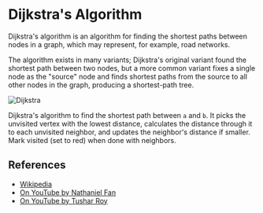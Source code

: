 # Dijkstra's Algorithm

Dijkstra's algorithm is an algorithm for finding the shortest 
paths between nodes in a graph, which may represent, for example, 
road networks. 

The algorithm exists in many variants; Dijkstra's original variant 
found the shortest path between two nodes, but a more common 
variant fixes a single node as the "source" node and finds 
shortest paths from the source to all other nodes in the graph, 
producing a shortest-path tree.

![Dijkstra](https://upload.wikimedia.org/wikipedia/commons/5/57/Dijkstra_Animation.gif)

Dijkstra's algorithm to find the shortest path between `a` and `b`.
It picks the unvisited vertex with the lowest distance, 
calculates the distance through it to each unvisited neighbor, 
and updates the neighbor's distance if smaller. Mark visited
(set to red) when done with neighbors.

## References

- [Wikipedia](https://en.wikipedia.org/wiki/Dijkstra%27s_algorithm)
- [On YouTube by Nathaniel Fan](https://www.youtube.com/watch?v=gdmfOwyQlcI&list=PLLXdhg_r2hKA7DPDsunoDZ-Z769jWn4R8)
- [On YouTube by Tushar Roy](https://www.youtube.com/watch?v=lAXZGERcDf4&list=PLLXdhg_r2hKA7DPDsunoDZ-Z769jWn4R8)
